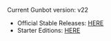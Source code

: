Current Gunbot version: v22
- Official Stable Releases: [HERE](https://github.com/GuntharDeNiro/BTCT/releases/tag/22)
- Starter Editions: [HERE](https://github.com/GuntharDeNiro/BTCT/releases/tag/2163)


